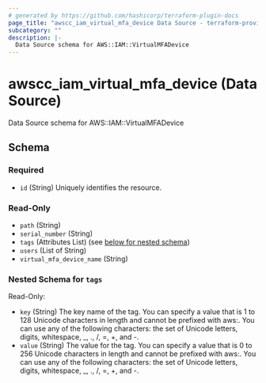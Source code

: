 ```yaml
---
# generated by https://github.com/hashicorp/terraform-plugin-docs
page_title: "awscc_iam_virtual_mfa_device Data Source - terraform-provider-awscc"
subcategory: ""
description: |-
  Data Source schema for AWS::IAM::VirtualMFADevice
---
```


# awscc_iam_virtual_mfa_device (Data Source)

Data Source schema for AWS::IAM::VirtualMFADevice



<!-- schema generated by tfplugindocs -->
## Schema

### Required

- `id` (String) Uniquely identifies the resource.

### Read-Only

- `path` (String)
- `serial_number` (String)
- `tags` (Attributes List) (see [below for nested schema](#nestedatt--tags))
- `users` (List of String)
- `virtual_mfa_device_name` (String)

<a id="nestedatt--tags"></a>
### Nested Schema for `tags`

Read-Only:

- `key` (String) The key name of the tag. You can specify a value that is 1 to 128 Unicode characters in length and cannot be prefixed with aws:. You can use any of the following characters: the set of Unicode letters, digits, whitespace, _, ., /, =, +, and -.
- `value` (String) The value for the tag. You can specify a value that is 0 to 256 Unicode characters in length and cannot be prefixed with aws:. You can use any of the following characters: the set of Unicode letters, digits, whitespace, _, ., /, =, +, and -.
